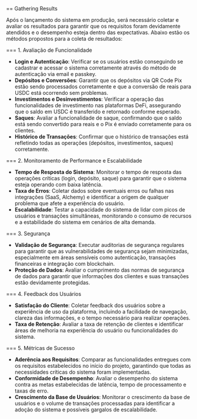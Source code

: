 == Gathering Results

Após o lançamento do sistema em produção, será necessário coletar e avaliar os resultados para garantir que os requisitos foram devidamente atendidos e o desempenho esteja dentro das expectativas. Abaixo estão os métodos propostos para a coleta de resultados:

=== 1. Avaliação de Funcionalidade

- **Login e Autenticação**: Verificar se os usuários estão conseguindo se cadastrar e acessar o sistema corretamente através do método de autenticação via email e passkey.
- **Depósitos e Conversões**: Garantir que os depósitos via QR Code Pix estão sendo processados corretamente e que a conversão de reais para USDC está ocorrendo sem problemas.
- **Investimentos e Desinvestimentos**: Verificar a operação das funcionalidades de investimento nas plataformas DeFi, assegurando que o saldo em USDC é transferido e retornado conforme esperado.
- **Saques**: Avaliar a funcionalidade de saque, confirmando que o saldo está sendo convertido para reais e o Pix é enviado corretamente para os clientes.
- **Histórico de Transações**: Confirmar que o histórico de transações está refletindo todas as operações (depósitos, investimentos, saques) corretamente.

=== 2. Monitoramento de Performance e Escalabilidade

- **Tempo de Resposta do Sistema**: Monitorar o tempo de resposta das operações críticas (login, depósito, saque) para garantir que o sistema esteja operando com baixa latência.
- **Taxa de Erros**: Coletar dados sobre eventuais erros ou falhas nas integrações (SaaS, Alchemy) e identificar a origem de qualquer problema que afete a experiência do usuário.
- **Escalabilidade**: Testar a capacidade do sistema de lidar com picos de usuários e transações simultâneas, monitorando o consumo de recursos e a estabilidade do sistema em cenários de alta demanda.

=== 3. Segurança

- **Validação de Segurança**: Executar auditorias de segurança regulares para garantir que as vulnerabilidades de segurança sejam minimizadas, especialmente em áreas sensíveis como autenticação, transações financeiras e integração com blockchain.
- **Proteção de Dados**: Avaliar o cumprimento das normas de segurança de dados para garantir que informações dos clientes e suas transações estão devidamente protegidas.

=== 4. Feedback dos Usuários

- **Satisfação do Cliente**: Coletar feedback dos usuários sobre a experiência de uso da plataforma, incluindo a facilidade de navegação, clareza das informações, e o tempo necessário para realizar operações.
- **Taxa de Retenção**: Avaliar a taxa de retenção de clientes e identificar áreas de melhoria na experiência do usuário ou funcionalidades do sistema.

=== 5. Métricas de Sucesso

- **Aderência aos Requisitos**: Comparar as funcionalidades entregues com os requisitos estabelecidos no início do projeto, garantindo que todas as necessidades críticas do sistema foram implementadas.
- **Conformidade de Desempenho**: Avaliar o desempenho do sistema contra as metas estabelecidas de latência, tempo de processamento e taxas de erro.
- **Crescimento da Base de Usuários**: Monitorar o crescimento da base de usuários e o volume de transações processadas para identificar a adoção do sistema e possíveis gargalos de escalabilidade.
